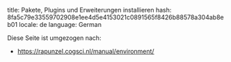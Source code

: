 title: Pakete, Plugins und Erweiterungen installieren
hash: 8fa5c79e33559702908e1ee4d5e4153021c0891565f8426b88578a304ab8eb01
locale: de
language: German

Diese Seite ist umgezogen nach:

- <https://rapunzel.cogsci.nl/manual/environment/>